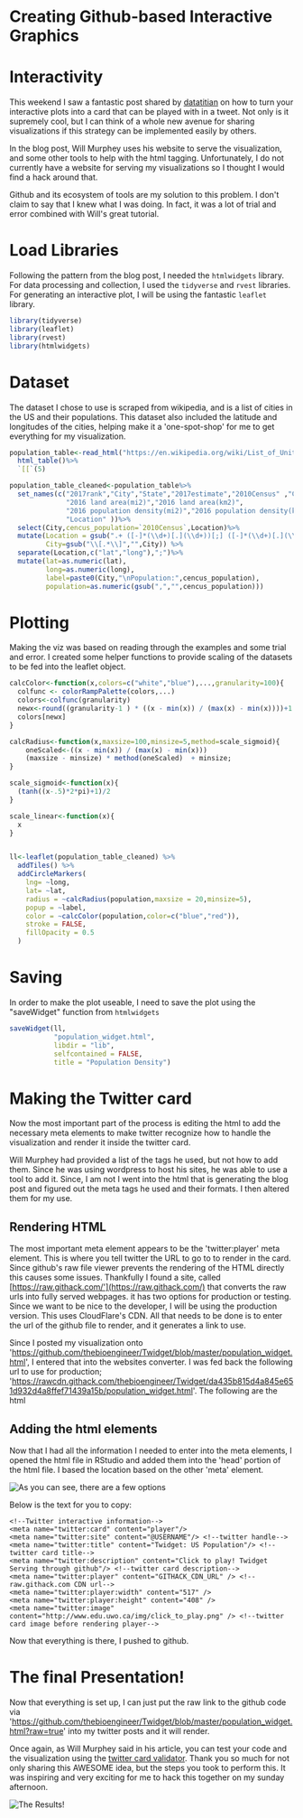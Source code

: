 Creating Github-based Interactive Graphics
================

Interactivity
=============

This weekend I saw a fantastic post shared by [datatitian](https://datatitian.com/how-to-turn-your-ggplot2-visualization-into-an-interactive-tweet/) on how to turn your interactive plots into a card that can be played with in a tweet. Not only is it supremely cool, but I can think of a whole new avenue for sharing visualizations if this strategy can be implemented easily by others.

In the blog post, Will Murphey uses his website to serve the visualization, and some other tools to help with the html tagging. Unfortunately, I do not currently have a website for serving my visualizations so I thought I would find a hack around that.

Github and its ecosystem of tools are my solution to this problem. I don't claim to say that I knew what I was doing. In fact, it was a lot of trial and error combined with Will's great tutorial.

Load Libraries
==============

Following the pattern from the blog post, I needed the `htmlwidgets` library. For data processing and collection, I used the `tidyverse` and `rvest` libraries. For generating an interactive plot, I will be using the fantastic `leaflet` library.

``` r
library(tidyverse)
library(leaflet)
library(rvest)
library(htmlwidgets)
```

Dataset
=======

The dataset I chose to use is scraped from wikipedia, and is a list of cities in the US and their populations. This dataset also included the latitude and longitudes of the cities, helping make it a 'one-spot-shop' for me to get everything for my visualization.

``` r
population_table<-read_html("https://en.wikipedia.org/wiki/List_of_United_States_cities_by_population")%>%
  html_table()%>%
  `[[`(5)

population_table_cleaned<-population_table%>%
  set_names(c("2017rank","City","State","2017estimate","2010Census" ,"Change",
              "2016 land area(mi2)","2016 land area(km2)",
              "2016 population density(mi2)","2016 population density(ki2)",
              "Location" ))%>%
  select(City,cencus_population=`2010Census`,Location)%>%
  mutate(Location = gsub(".+ ([-]*(\\d+)[.](\\d+))[;] ([-]*(\\d+)[.](\\d+)).*","\\1;\\4",Location),
         City=gsub("\\[.*\\]","",City)) %>%
  separate(Location,c("lat","long"),";")%>%
  mutate(lat=as.numeric(lat),
         long=as.numeric(long),
         label=paste0(City,"\nPopulation:",cencus_population),
         population=as.numeric(gsub(",","",cencus_population)))
```

Plotting
========

Making the viz was based on reading through the examples and some trial and error. I created some helper functions to provide scaling of the datasets to be fed into the leaflet object.

``` r
calcColor<-function(x,colors=c("white","blue"),...,granularity=100){
  colfunc <- colorRampPalette(colors,...)
  colors<-colfunc(granularity)
  newx<-round((granularity-1 ) * ((x - min(x)) / (max(x) - min(x))))+1
  colors[newx]
}

calcRadius<-function(x,maxsize=100,minsize=5,method=scale_sigmoid){
    oneScaled<-((x - min(x)) / (max(x) - min(x)))
    (maxsize - minsize) * method(oneScaled)  + minsize;
}

scale_sigmoid<-function(x){
  (tanh((x-.5)*2*pi)+1)/2
}

scale_linear<-function(x){
  x
}


ll<-leaflet(population_table_cleaned) %>% 
  addTiles() %>%
  addCircleMarkers(
    lng= ~long,
    lat= ~lat,
    radius = ~calcRadius(population,maxsize = 20,minsize=5),
    popup = ~label,
    color = ~calcColor(population,color=c("blue","red")),
    stroke = FALSE,
    fillOpacity = 0.5
  )
```

Saving
======

In order to make the plot useable, I need to save the plot using the "saveWidget" function from `htmlwidgets`

``` r
saveWidget(ll,
           "population_widget.html",     
           libdir = "lib",
           selfcontained = FALSE,
           title = "Population Density")
```

Making the Twitter card
=======================

Now the most important part of the process is editing the html to add the necessary meta elements to make twitter recognize how to handle the visualization and render it inside the twitter card.

Will Murphey had provided a list of the tags he used, but not how to add them. Since he was using wordpress to host his sites, he was able to use a tool to add it. Since, I am not I went into the html that is generating the blog post and figured out the meta tags he used and their formats. I then altered them for my use.

Rendering HTML
--------------

The most important meta element appears to be the 'twitter:player' meta element. This is where you tell twitter the URL to go to to render in the card. Since github's raw file viewer prevents the rendering of the HTML directly this causes some issues. Thankfully I found a site, called [https://raw.githack.com/'](https://raw.githack.com/) that converts the raw urls into fully served webpages. it has two options for production or testing. Since we want to be nice to the developer, I will be using the production version. This uses CloudFlare's CDN. All that needs to be done is to enter the url of the github file to render, and it generates a link to use.

Since I posted my visualization onto '<https://github.com/thebioengineer/Twidget/blob/master/population_widget.html>', I entered that into the websites converter. I was fed back the following url to use for production; '<https://rawcdn.githack.com/thebioengineer/Twidget/da435b815d4a845e651d932d4a8ffef71439a15b/population_widget.html>'. The following are the html

Adding the html elements
------------------------

Now that I had all the information I needed to enter into the meta elements, I opened the html file in RStudio and added them into the 'head' portion of the html file. I based the location based on the other 'meta' element.

![As you can see, there are a few options](editing_html.PNG)

Below is the text for you to copy:

    <!--Twitter interactive information-->
    <meta name="twitter:card" content="player"/>
    <meta name="twitter:site" content="@USERNAME"/> <!--twitter handle-->
    <meta name="twitter:title" content="Twidget: US Population"/> <!--twitter card title-->
    <meta name="twitter:description" content="Click to play! Twidget Serving through github"/> <!--twitter card description-->
    <meta name="twitter:player" content="GITHACK_CDN_URL" /> <!--raw.githack.com CDN url-->
    <meta name="twitter:player:width" content="517" /> 
    <meta name="twitter:player:height" content="408" />
    <meta name="twitter:image" content="http://www.edu.uwo.ca/img/click_to_play.png" /> <!--twitter card image before rendering player-->

Now that everything is there, I pushed to github.

The final Presentation!
=======================

Now that everything is set up, I can just put the raw link to the github code via '<https://github.com/thebioengineer/Twidget/blob/master/population_widget.html?raw=true>' into my twitter posts and it will render.

Once again, as Will Murphey said in his article, you can test your code and the visualization using the [twitter card validator](https://cards-dev.twitter.com/validator). Thank you so much for not only sharing this AWESOME idea, but the steps you took to perform this. It was inspiring and very exciting for me to hack this together on my sunday afternoon.

![The Results!](testing_html.PNG)
